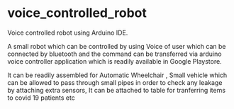 # voice_controlled_robot

Voice controlled robot using Arduino IDE. 

A small robot which can be controlled by using Voice of user which can be connected by bluetooth and the command can be transferred via arduino voice controller application which is readily available in Google Playstore. 

It can be readily assembled for Automatic Wheelchair , Small vehicle which can be allowed to pass through small pipes in order to check any leakage by attaching extra sensors, It can be attached to table for tranferring items to covid 19 patients etc
